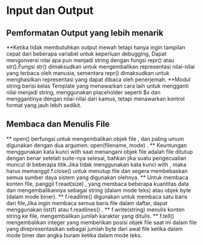 # Input dan Output
## Pemformatan Output yang lebih menarik

**Ketika tidak membutuhkan output mewah tetapi hanya ingin tampilan cepat dari beberapa variabel untuk keperluan debugging, Dapat mengonversi nilai apa pun menjadi string dengan fungsi repr() atau str().Fungsi str() dimaksudkan untuk mengembalikan representasi nilai-nilai yang terbaca oleh manusia, sementara repr() dimaksudkan untuk menghasilkan representasi yang dapat dibaca oleh penerjemah. 
**Modul string berisi kelas Template yang menawarkan cara lain untuk mengganti nilai menjadi string, menggunakan placeholder seperti $x dan menggantinya dengan nilai-nilai dari kamus, tetapi menawarkan kontrol format yang jauh lebih sedikit. 

## Membaca dan Menulis File

** open() berfungsi untuk mengembalikan objek file , dan paling umum digunakan dengan dua argumen: open(filename, mode) .
** Keuntungan menggunakan kata kunci with saat menangani objek file adalah file ditutup dengan benar setelah suite-nya selesai, bahkan jika suatu pengecualian muncul di beberapa titik.Jika tidak menggunakan kata kunci with , maka harus memanggil f.close() untuk menutup file dan segera membebaskan semua sumber daya sistem yang digunakan olehnya.
** Untuk membaca konten file, panggil f.read(size) , yang membaca beberapa kuantitas data dan mengembalikannya sebagai string (dalam mode teks) atau objek byte (dalam mode biner).
** f.readline() digunakan untuk membaca satu baris dari file,Jika ingin membaca semua baris file dalam daftar, dapat menggunakan list(f) atau f.readlines() .
** f.write(string) menulis konten string ke file, mengembalikan jumlah karakter yang ditulis.
** f.tell() mengembalikan integer yang memberikan posisi objek file saat ini dalam file yang direpresentasikan sebagai jumlah byte dari awal file ketika dalam mode biner dan angka buram ketika dalam mode teks.
